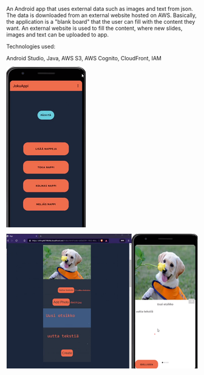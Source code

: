 An Android app that uses external data such as images and text from json. The data is downloaded from an external website hosted on AWS.
Basically, the application is a "blank board" that the user can fill with the content they want. An external website is used to fill the content, where new slides, images and text can be uploaded to app.

Technologies used:

Android Studio, Java, AWS S3, AWS Cognito, CloudFront, IAM

![](Images/Main.png)

![](Images/Updating%20content.png)
